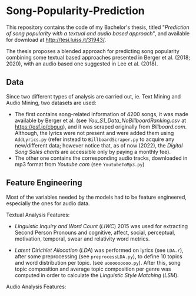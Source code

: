 # Song-Popularity-Prediction
This repository contains the code of my Bachelor's thesis, titled "*Prediction of song popularity with a textual and audio based approach*", and available for download at http://tesi.luiss.it/31943/.

The thesis proposes a blended approach for predicting song popularity combining some textual based approaches presented in Berger et al. (2018; 2020), with an audio based one suggested in Lee et al. (2018).

## Data
Since two different types of analysis are carried out, ie. Text Mining and Audio Mining, two datasets are used: 
- The first contains song-related information of 4200 songs, it was made available by Berger et al. (see *You_S1_Data_NoBillboardRanking.csv* at https://osf.io/cbguq), and it was scraped originally from *Billboard.com*. Although, the lyrics were not present and were added them using `AddLyrics.py` (refer instead to `BillboardScraper.py` to acquire any new/different data; however notice that, as of now (2022), the *Digital Song Sales charts* are accessible only by paying a monthly fee).
- The other one contains the corresponding audio tracks, downloaded in mp3 format from *Youtube.com* (see `YoutubeToMp3.py`)

## Feature Engineering
Most of the variables needed by the models had to be feature engineered, especially the ones for audio data.

Textual Analysis Features:
- *Linguistic Inquiry and Word Count* (*LIWC*) 2015 was used for extracting Second Person Pronouns and cognitive, affect, social, perceptual, motivation, temporal, swear and relativity word metrics.

- *Latent Dirichlet Allocation* (*LDA*) was performed on lyrics (see `LDA.r`), after some preprocessing (see `preprocessLDA.py`), to define 10 topics and word distribution per topic. (see `aooooooooo.py`). After this, song topic composition and average topic composition per genre was computed in order to calculate the *Linguistic Style Matching* (*LSM*).

Audio Analysis Features:

